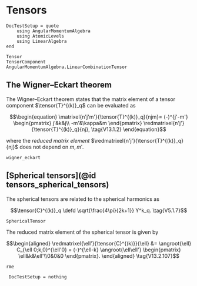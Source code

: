 # Tensors

```@meta
DocTestSetup = quote
    using AngularMomentumAlgebra
    using AtomicLevels
    using LinearAlgebra
end
```

```@docs
Tensor
TensorComponent
AngularMomentumAlgebra.LinearCombinationTensor
```

## The Wigner–Eckart theorem

The Wigner–Eckart theorem states that the matrix element of a tensor
component $\tensor{T}^{(k)}_q$ can be evaluated as

$$\begin{equation}
\matrixel{n'j'm'}{\tensor{T}^{(k)}_q}{njm}=
(-)^{j'-m'}
\begin{pmatrix}
j'&k&j\\
-m'&\kappa&m
\end{pmatrix}
\redmatrixel{n'j'}{\tensor{T}^{(k)}_q}{nj},
\tag{V13.1.2}
\end{equation}$$

where the _reduced matrix element_
$\redmatrixel{n'j'}{\tensor{T}^{(k)}_q}{nj}$ does not depend on
$m,m'$.

```@docs
wigner_eckart
```

## [Spherical tensors](@id tensors_spherical_tensors)

The spherical tensors are related to the spherical harmonics as

```math
\tensor{C}^{(k)}_q \defd
\sqrt{\frac{4\pi}{2k+1}}
Y^k_q.
\tag{V5.1.7}
```

```@docs
SphericalTensor
```

The reduced matrix element of the spherical tensor is given by

```math
\begin{aligned}
\redmatrixel{\ell'}{\tensor{C}^{(k)}}{\ell}
&=
\angroot{\ell}
C_{\ell 0;k,0}^{\ell'0} =
(-)^{\ell-k}
\angroot{\ell\ell'}
\begin{pmatrix}
\ell&k&\ell'\\0&0&0
\end{pmatrix}.
\end{aligned}
\tag{V13.2.107}
```

```@docs
rme
```

```@meta
 DocTestSetup = nothing
```
